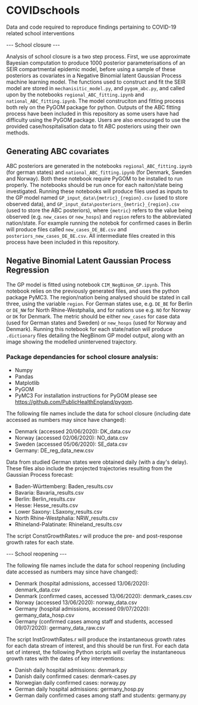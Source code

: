 ﻿# COVIDschools
Data and code required to reproduce findings pertaining to COVID-19 related school interventions

--- School closure ---



Analysis of school closure is a two step process. First, we use approximate Bayesian computation to produce 1000 posterior parameterisations of an SEIR compartmental epidemic model, before using a sample of these posteriors as covariates in a Negative Binomial latent Gaussian Process machine learning model. The functions used to construct and fit the SEIR model are stored in `mechanisitic_model.py`, and `pygom_abc.py`, and called upon by the notebooks `regional_ABC_fitting.ipynb` and `national_ABC_fitting.ipynb`. The model construciton and fitting process both rely on the PyGOM package for python. Outputs of the ABC fitting process have been included in this repository as some users have had difficulty using the PyGOM package. Users are also encouraged to use the provided case/hospitalisation data to fit ABC posteriors using their own methods.


## Generating ABC covariates


ABC posteriors are generated in the notebooks `regional_ABC_fitting.ipynb` (for german states) and `national_ABC_fitting.ipynb` (for Denmark, Sweden and Norway). Both these notebook require PyGOM to be installed to run properly. The notebooks should be run once for each naiton/state being investigated. Running these notebooks will produce files used as inputs to the GP model named `GP_input_data\{metric}_{region}.csv` (used to store observed data), and `GP_input_data\posteriors_{metric}_{region}.csv` (used to store the ABC posteriors), where `{metric}` refers to the value being observed (e.g. `new_cases` or `new_hosps`) and `region` refers to the abbreviated nation/state. For example running the notebok for confirmed cases in Berlin will produce files called `new_cases_DE_BE.csv` and `posteriors_new_cases_DE_BE.csv`. All intermediate files created in this process have been included in this repository. 


## Negative Binomial Latent Gaussian Process Regression


The GP model is fitted using notebook `CIM_NegBinom_GP.ipynb`. This notebook relies on the previously generated files, and uses the python package PyMC3. The region/nation being analysed should be stated in call three, using the variable `region`. For German states use, e.g. `DE_BE` for Berlin or `DE_NW` for North Rhine-Westphalia, and for nations use e.g. `NO` for Norway or `DK` for Denmark. The metric should be either `new_cases` for case data (used for German states and Sweden) or `new_hosps` (used for Norway and Denmark). Running this notebook for each state/nation will produce `.dictionary` files detailing the NegBinom GP model output, along with an image showing the modelled unintervened trajectory. 

### Package dependancies for school closure analysis:
- Numpy
- Pandas
- Matplotlib
- PyGOM
- PyMC3
For installation instructions for PyGOM please see https://github.com/PublicHealthEngland/pygom. 

The following file names include the data for school closure (including date accessed as numbers may since have changed):
- Denmark (accessed 20/06/2020): DK_data.csv
- Norway (accessed 02/06/2020): NO_data.csv
- Sweden (accessed 05/06/2020): SE_data.csv
- Germany: DE_reg_data_new.csv

Data from studied German states were obtained daily (with a day's delay). These files also include the projected trajectories resulting from the Gaussian Process forecast:
- Baden-Württemberg: Baden_results.csv
- Bavaria: Bavaria_results.csv
- Berlin: Berlin_results.csv
- Hesse: Hesse_results.csv
- Lower Saxony: LSaxony_results.csv
- North Rhine-Westphalia: NRW_results.csv
- Rhineland-Palatinate: Rhineland_results.csv

The script ConstGrowthRates.r will produce the pre- and post-response growth rates for each state.

--- School reopening ---

The following file names include the data for school reopening (including date accessed as numbers may since have changed):
- Denmark (hospital admissions, accessed 13/06/2020): denmark_data.csv
- Denmark (confirmed cases, accessed 13/06/2020): denmark_cases.csv
- Norway (accessed 13/06/2020): norway_data.csv
- Germany (hospital admissions, accessed 09/07/2020): germany_data_hosp.csv
- Germany (confirmed cases among staff and students, accessed 09/07/2020): germany_data_raw.csv

The script InstGrowthRates.r will produce the instantaneous growth rates for each data stream of interest, and this should be run first. For each data set of interest, the following Python scripts will overlay the instantaneous growth rates with the dates of key interventions:
- Danish daily hospital admissions: denmark.py
- Danish daily confirmed cases: denmark-cases.py
- Norwegian daily confirmed cases: norway.py
- German daily hospital admissions: germany_hosp.py
- German daily confirmed cases among staff and students: germany.py
